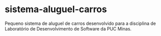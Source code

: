 # sistema-aluguel-carros
Pequeno sistema de aluguel de carros desenvolvido para a disciplina de Laboratório de Desenvolvimento de Software da PUC Minas.
